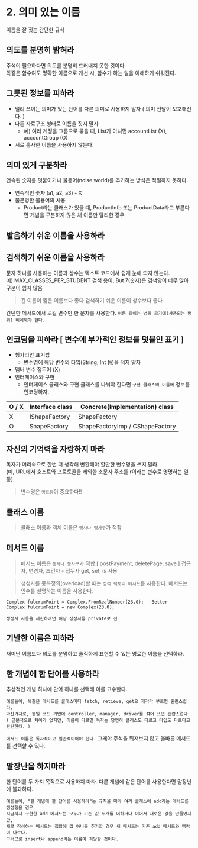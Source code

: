 # 2. 의미 있는 이름
이름을 잘 짓는 간단한 규칙
## 의도를 분명히 밝혀라  
주석이 필요하다면 의도를 분명히 드러내지 못한 것이다.  
똑같은 함수여도 명확한 이름으로 개선 시, 함수가 하는 일을 이해하기 쉬워진다.  

## 그릇된 정보를 피하라  
+ 널리 쓰이는 의미가 있는 단어를 다른 의미로 사용하지 말자 ( 의미 전달이 모호해진다. )  
+ 다른 자료구조 형태로 이름을 짓지 말자
    + 예) 여러 계정을 그룹으로 묶을 때, List가 아니면 accountList (X), accountGroup (O)
+ 서로 흡사한 이름을 사용하지 않는다.

## 의미 있게 구분하라  
연속된 숫자를 덧붙이거나 불용어(noise world)를 추가하는 방식은 적절하지 못하다.  
+ 연속적인 숫자 (a1, a2, a3) - X
+ 불분명한 불용어의 사용
    + Product라는 클래스가 있을 떄, ProductInfo 또는 ProductData라고 부른다면 개념을 구분하지 않은 채 이름만 달리한 경우

## 발음하기 쉬운 이름을 사용하라
## 검색하기 쉬운 이름을 사용하라
문자 하나를 사용하는 이름과 상수는 텍스트 코드에서 쉽게 눈에 띄지 않는다.  
예) MAX_CLASSES_PER_STUDENT 검색 용이,   But 7(숫자)은 검색양이 너무 많아 구분이 쉽지 않음
> 긴 이름이 짧은 이름보다 좋다
> 검색하기 쉬운 이름이 상수보다 좋다.

간단한 메서드에서 로컬 변수만 한 문자를 사용한다. `이름 길이는 범위 크기에(사용되는 범위) 비례해야 한다.`

## 인코딩을 피하라 [ 변수에 부가적인 정보를 덧붙인 표기 ]
+ 헝가리안 표기법
    + 변수명에 해당 변수의 타입(String, Int 등)을 적지 말자
+ 맴버 변수 접두어 (X)
+ 인터페이스와 구현
    + 인터페이스 클래스와 구현 클래스를 나눠야 한다면 `구현 클래스의 이름에` 정보를 인코딩하자.

|O / X  | Interface class | Concrete(Implementation) class |
| ----- | --------------- | ------------------------------ |
|   X   | IShapeFactory   | ShapeFactory                   |
|   O   | ShapeFactory    | ShapeFactoryImp / CShapeFactory|

## 자신의 기억력을 자랑하지 마라
독자가 머리속으로 한번 더 생각해 변환해야 할만한 변수명을 쓰지 말라.  
(예, URL에서 호스트와 프로토콜을 제외한 소문자 주소를 r이라는 변수로 명명하는 일 등)  
> 변수명은 `명료함`이 중요하다!!

## 클래스 이름
> 클래스 이름과 객체 이름은 `명사나 명사구`가 적합

## 메서드 이름
> 메서드 이름은 `동사나 동사구`가 적합 [ postPayment, deletePage, save ]
> 접근자, 변경자, 조건자 - 접두사 get, set, is 사용

> 생성자를 중복정의(overload)할 때는 `정적 팩토리 메서드`를 사용한다.
> 메서드는 인수를 설명하는 이름을 사용한다.
~~~
Complex fulcrumPoint = Complex.FromRealNumber(23.0); - Better
Complex fulcrumPoint = new Complex(23.0);

생성자 사용을 제한하려면 해당 생성자를 private로 선
~~~

## 기발한 이름은 피하라
재미난 이름보다 의도를 분명하고 솔직하게 표현할 수 있는 명료한 이름을 선택하라.

## 한 개념에 한 단어를 사용하라
추상적인 개념 하나에 단어 하나를 선택해 이를 고수한다.  
~~~
예를들어, 똑같은 메서드를 클래스마다 fetch, retieve, get으 제각각 부르면 혼란스럽다.
마찬가지로, 동일 코드 기반에 controller, manager, driver를 섞어 쓰면 혼란스럽다.  
( 근본젹으로 차이가 없지만, 이름이 다르면 독자는 당연히 클래스도 다르고 타입도 다르다고 판단한다. )
~~~
`메서드 이름은 독자적이고 일관적이어야 한다.` 그래야 주석을 뒤져보지 않고 올바른 메서드를 선택할 수 있다.

## 말장난을 하지마라
한 단어를 두 가지 목적으로 사용하지 마라. 다른 개념에 같은 단어를 사용한다면 말장난에 불과하다.  
~~~
예를들어, "한 개념에 한 단어를 사용하라"는 규칙을 따라 여러 클래스에 add라는 메서드를 생성했을 경우
지금까지 구현한 add 메서드는 모두가 기존 값 두개를 더하거나 이어서 새로운 값을 만들었지만, 
새로 작성하는 메서드는 집합에 값 하나를 추가할 경우 새 메서드는 기존 add 메서드와 맥락이 다르다.
그러므로 insert나 append라는 이름이 적당할 것이다.
~~~  

